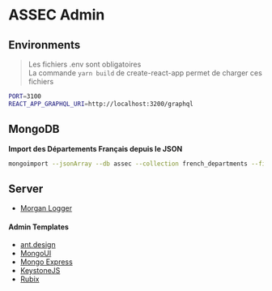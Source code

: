# ASSEC Admin

## Environments

> Les fichiers .env sont obligatoires<br>
> La commande `yarn build` de create-react-app permet de charger ces fichiers

```bash
PORT=3100
REACT_APP_GRAPHQL_URI=http://localhost:3200/graphql
```

## MongoDB

**Import des Départements Français depuis le JSON**
```bash
mongoimport --jsonArray --db assec --collection french_departments --file ./datas/departements.json --port 27018
```

## Server

- [Morgan Logger](https://github.com/expressjs/morgan)

#### Admin Templates

- [ant.design](https://ant.design)
- [MongoUI](https://github.com/azat-co/mongoui)
- [Mongo Express](https://github.com/mongo-express/mongo-express)
- [KeystoneJS](http://keystonejs.com/)
- [Rubix](http://rubix.sketchpixy.com)
